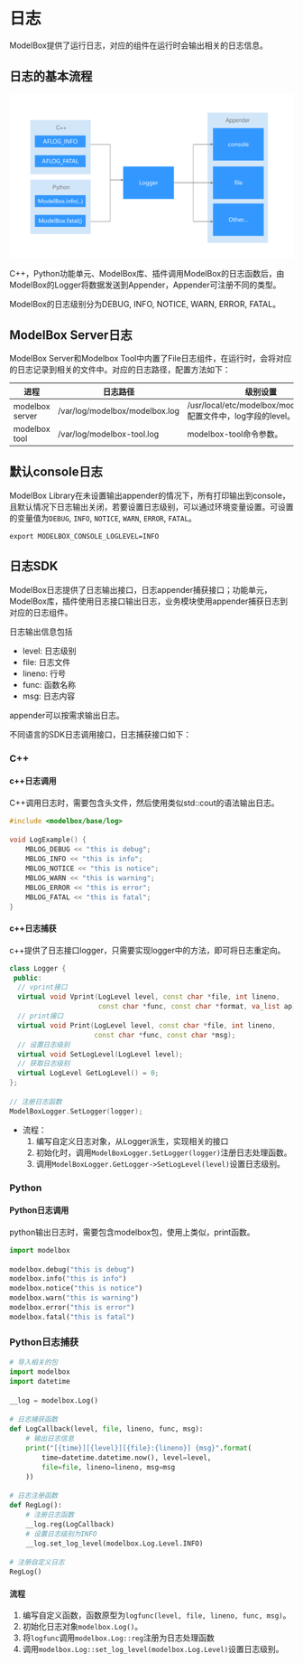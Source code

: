 # 日志

ModelBox提供了运行日志，对应的组件在运行时会输出相关的日志信息。

## 日志的基本流程

![logger-flow](../../assets/images/figure/develop/debug/logger-flow.png)

C++，Python功能单元、ModelBox库、插件调用ModelBox的日志函数后，由ModelBox的Logger将数据发送到Appender，Appender可注册不同的类型。

ModelBox的日志级别分为DEBUG, INFO, NOTICE, WARN, ERROR, FATAL。

## ModelBox Server日志

ModelBox Server和Modelbox Tool中内置了File日志组件，在运行时，会将对应的日志记录到相关的文件中。对应的日志路径，配置方法如下：

|进程|日志路径|级别设置|
|--|--|--|
|modelbox server|/var/log/modelbox/modelbox.log|/usr/local/etc/modelbox/modelbox.conf配置文件中，log字段的level。
|modelbox tool|/var/log/modelbox-tool.log|modelbox-tool命令参数。

## 默认console日志

ModelBox Library在未设置输出appender的情况下，所有打印输出到console，且默认情况下日志输出关闭，若要设置日志级别，可以通过环境变量设置。可设置的变量值为`DEBUG`, `INFO`, `NOTICE`, `WARN`, `ERROR`, `FATAL`。

```shell
export MODELBOX_CONSOLE_LOGLEVEL=INFO
```

## 日志SDK

ModelBox日志提供了日志输出接口，日志appender捕获接口；功能单元，ModelBox库，插件使用日志接口输出日志，业务模块使用appender捕获日志到对应的日志组件。

日志输出信息包括

* level: 日志级别
* file: 日志文件
* lineno: 行号
* func: 函数名称
* msg: 日志内容

appender可以按需求输出日志。

不同语言的SDK日志调用接口，日志捕获接口如下：

### C++

#### c++日志调用

C++调用日志时，需要包含头文件，然后使用类似std::cout的语法输出日志。

```c++
#include <modelbox/base/log>

void LogExample() {
    MBLOG_DEBUG << "this is debug";
    MBLOG_INFO << "this is info";
    MBLOG_NOTICE << "this is notice";
    MBLOG_WARN << "this is warning";
    MBLOG_ERROR << "this is error";
    MBLOG_FATAL << "this is fatal";
}
```

#### c++日志捕获

c++提供了日志接口logger，只需要实现logger中的方法，即可将日志重定向。

```c++
class Logger {
 public:
  // vprint接口
  virtual void Vprint(LogLevel level, const char *file, int lineno,
                      const char *func, const char *format, va_list ap);
  // print接口
  virtual void Print(LogLevel level, const char *file, int lineno,
                     const char *func, const char *msg);
  // 设置日志级别
  virtual void SetLogLevel(LogLevel level);
  // 获取日志级别
  virtual LogLevel GetLogLevel() = 0;
};

// 注册日志函数
ModelBoxLogger.SetLogger(logger);
```

* 流程：
  1. 编写自定义日志对象，从Logger派生，实现相关的接口
  1. 初始化时，调用`ModelBoxLogger.SetLogger(logger)`注册日志处理函数。
  1. 调用`ModelBoxLogger.GetLogger->SetLogLevel(level)`设置日志级别。

### Python

#### Python日志调用

python输出日志时，需要包含modelbox包，使用上类似，print函数。

```python
import modelbox

modelbox.debug("this is debug")
modelbox.info("this is info")
modelbox.notice("this is notice")
modelbox.warn("this is warning")
modelbox.error("this is error")
modelbox.fatal("this is fatal")
```

### Python日志捕获

```python
# 导入相关的包
import modelbox
import datetime

__log = modelbox.Log()

# 日志捕获函数
def LogCallback(level, file, lineno, func, msg):
    # 输出日志信息
    print("[{time}][{level}][{file}:{lineno}] {msg}".format(
        time=datetime.datetime.now(), level=level,
        file=file, lineno=lineno, msg=msg
    ))

# 日志注册函数
def RegLog():
    # 注册日志函数
    __log.reg(LogCallback)
    # 设置日志级别为INFO
    __log.set_log_level(modelbox.Log.Level.INFO)

# 注册自定义日志
RegLog()
```

#### 流程

  1. 编写自定义函数，函数原型为`logfunc(level, file, lineno, func, msg)`。
  1. 初始化日志对象`modelbox.Log()`。
  1. 将`logfunc`调用`modelbox.Log::reg`注册为日志处理函数
  1. 调用`modelbox.Log::set_log_level(modelbox.Log.Level)`设置日志级别。
  